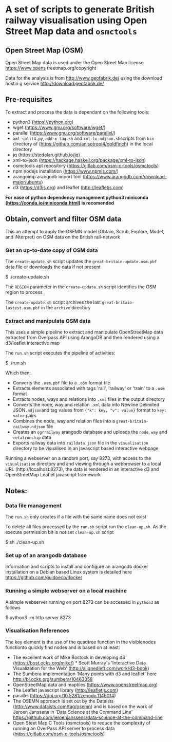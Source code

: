 # A set of scripts to generate British railway visualisation using Open Street Map data and `osmctools`

## Open Street Map (OSM)
Open Street Map data is used under the Open Street Map license https://www.opens
treetmap.org/copyright

Data for the analysis is from http://www.geofabrik.de/ using the download hostin
g service http://download.geofabrik.de/

## Pre-requisites

To extract and process the data is dependant on the following tools:

  * python3 (https://python.org) 
  * wget (https://www.gnu.org/software/wget/)
  * parallel (https://www.gnu.org/software/parallel/)
  * `xml-split4.py`, `add-x-tag.sh` and `xml-to-ndjson.sh`scripts from `bin` directory of (https://github.com/anisotropi4/goldfinch) in the local directory
  * jq (https://stedolan.github.io/jq)
  * xml-to-json (https://hackage.haskell.org/package/xml-to-json)
  * osmctools apt repository (https://gitlab.com/osm-c-tools/osmctools)
  * npm nodejs installation (https://www.npmjs.com/)
  * arangoimp arangodb import tool (https://www.arangodb.com/download-major/ubuntu)
  * d3 (https://d3js.org) and leaflet (http://leafletjs.com)

**For ease of python dependency management python3 miniconda (https://conda.io/miniconda.html) is recomended**

## Obtain, convert and filter OSM data

This an attempt to apply the OSEMN model (Obtain, Scrub, Explore, Model, and iNterpret) on OSM data on the British rail-network

### Get an up-to-date copy of OSM data

The `create-update.sh` script updates the `great-britain-update.osm.pbf` data file or downloads the data if not present

$ ./create-update.sh

The `REGION` parameter in the `create-update.sh` script identifies the OSM region to process

The `create-update.sh` script archives the last `great-britain-lastest.osm.pbf` in the `archive` directory

### Extract and manipulate OSM data

This uses a simple pipeline to extract and manipulate OpenStreetMap data extracted from Overpass API using ArangoDB and then rendered using a d3/leaflet interactive map

The `run.sh` script executes the pipeline of activities:

$ ./run.sh

Which then:

* Converts the `.osm.pbf` file to a `.o5m` format file
* Extracts elements associated with tags 'rail', 'railway' or 'train' to a `.osm` format
* Extracts nodes, ways and relations into `.xml` files in the output directory
* Converts the node, way and relation `.xml` data into Newline Delimited JSON`.ndjson`and tag values from `{"k": key, "v": value}` format to `key: value` pairs
* Combines the node, way and relation files into a `great-britain-railway.ndjson` file
* Creates an `ogrrailway` arangodb database and uploads the `node`, `way` and `relationship` data
* Exports railway data into `raildata.json` file in the `visualisation` directory to be visualised in an javascript based interactive webpage

Running a webserver on a random port, say 8273, with access to the `visualisation` directory and and viewing through a webbrowser to a local URL (http://localhost:8273), the data is rendered in an interactive d3 and OpenStreetMap Leaflet javascript framework  

## Notes:

### Data file management

The `run.sh` only creates if a file with the same name does not exist

To delete all files processed by the `run.sh` script run the `clean-up.sh`. As the execute permission bit is not set `clean-up.sh` script 

$ sh ./clean-up.sh

### Set up of an arangodb database

Information and scripts to install and configure an arangodb docker installation on a Debian based Linux system is detailed here https://github.com/guidoeco/docker

### Running a simple webserver on a local machine

A simple webserver running on port 8273 can be accessed in `python3` as follows  

$ python3 -m http.server 8273


### Visualisation References

The key element is the use of the quadtree function in the visiblenodes functionto quickly find nodes and is based on at least:
* The excellent work of Mike Bostock in developing d3 (https://bost.ocks.org/mike/)
* Scott Murray's 'Interactive Data Visualization for the Web' (http://alignedleft.com/work/d3-book)
* The Sumbera implementation 'Many points with d3 and leaflet' here http://bl.ocks.org/sumbera/10463358
* OpenStreetMap data and maptiles (https://www.openstreetmap.org)
* The Leaflet javascript library (http://leafletjs.com)
* parallel (https://doi.org/10.5281/zenodo.1146014)
* The OSEMN approach is set out by the Dataists (http://www.dataists.com/tag/osemn) and is based on the work of Jeroen Janssens in 'Data Science at the Command Line' https://github.com/jeroenjanssens/data-science-at-the-command-line  
* Open Steet Map C Tools (osmctools) to reduce the complexity of running an OverPass API server to process data (https://gitlab.com/osm-c-tools/osmctools)
